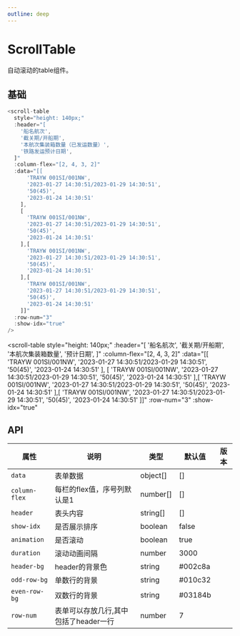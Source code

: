 ```yaml
---
outline: deep
---
```


<!-- markdownlint-disable-next-line -->
<script setup>
import ScrollTable from '../../src/components/scroll-table/index.vue'
</script>

# ScrollTable

自动滚动的table组件。

## 基础

```js
<scroll-table
  style="height: 140px;"
  :header="[
    '船名航次',
    '截关期/开船期',
    '本航次集装箱数量（已发运数量）',
    '铁路发运预计日期',
  ]"
  :column-flex="[2, 4, 3, 2]"
  :data="[[
      'TRAYW 001SI/001NW',
      '2023-01-27 14:30:51/2023-01-29 14:30:51',
      '50(45)',
      '2023-01-24 14:30:51'
    ],
    [
      'TRAYW 001SI/001NW',
      '2023-01-27 14:30:51/2023-01-29 14:30:51',
      '50(45)',
      '2023-01-24 14:30:51'
    ],[
      'TRAYW 001SI/001NW',
      '2023-01-27 14:30:51/2023-01-29 14:30:51',
      '50(45)',
      '2023-01-24 14:30:51'
    ],[
      'TRAYW 001SI/001NW',
      '2023-01-27 14:30:51/2023-01-29 14:30:51',
      '50(45)',
      '2023-01-24 14:30:51'
    ]]"
  :row-num="3"
  :show-idx="true"
/>
```

<!-- markdownlint-disable-next-line -->

<scroll-table
  style="height: 140px;"
 :header="[
    '船名航次',
    '截关期/开船期',
    '本航次集装箱数量',
    '预计日期',
  ]"
  :column-flex="[2, 4, 3, 2]"
  :data="[[
      'TRAYW 001SI/001NW',
      '2023-01-27 14:30:51/2023-01-29 14:30:51',
      '50(45)',
      '2023-01-24 14:30:51'
    ],
    [
      'TRAYW 001SI/001NW',
      '2023-01-27 14:30:51/2023-01-29 14:30:51',
      '50(45)',
      '2023-01-24 14:30:51'
    ],[
      'TRAYW 001SI/001NW',
      '2023-01-27 14:30:51/2023-01-29 14:30:51',
      '50(45)',
      '2023-01-24 14:30:51'
    ],[
      'TRAYW 001SI/001NW',
      '2023-01-27 14:30:51/2023-01-29 14:30:51',
      '50(45)',
      '2023-01-24 14:30:51'
    ]]"
  :row-num="3"
  :show-idx="true"
></scroll-table>

## API

| 属性 | 说明 | 类型 | 默认值 | 版本 |
|---|---|---|---|---|
| `data` | 表单数据 | object[] | [] |  |
| `column-flex` | 每栏的flex值，序号列默认是1 | number[] | [] |  |
| `header` | 表头内容 | string[] | [] |  |
| `show-idx` | 是否展示排序 | boolean | false |  |
| `animation` | 是否滚动 |boolean | true |  |
| `duration` | 滚动动画间隔 | number | 3000 |  |
| `header-bg` | header的背景色 | string | #002c8a |  |
| `odd-row-bg` | 单数行的背景 | string | #010c32 |  |
| `even-row-bg` | 双数行的背景 | string | #03184b |  |
| `row-num` | 表单可以存放几行,其中包括了header一行 | number | 7 |  |
